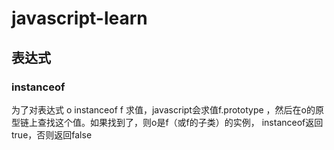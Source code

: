 # javascript-learn

## 表达式

### instanceof

为了对表达式 o instanceof f 求值，javascript会求值f.prototype
，然后在o的原型链上查找这个值。如果找到了，则o是f（或f的子类）的实例，
instanceof返回true，否则返回false
